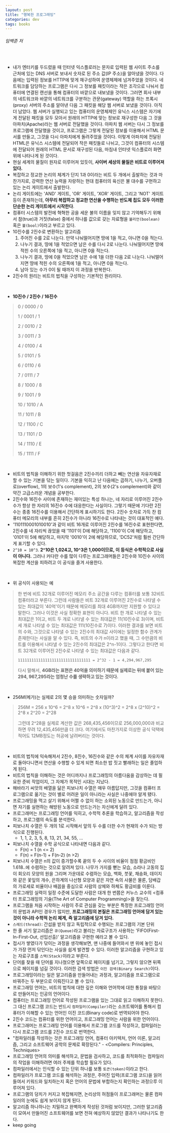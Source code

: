 ```yaml
---
layout: post
title: "행복한 프로그래밍"
categories: dev
tags: books
---
```


###### 임백준 저

<br>

- 내가 엔터키를 두드렸을 때 인터넷 익스플로러는 문자로 입력된 웹 사이트 주소를 근처에 있는 DNS 서버로 보내서 숫자로 된 주소 값(IP 주소)을 알아냈을 것이다. 다음에는 입력된 정보를 HTTP에 맞게 재구성하여 운영체제에 넘겨주었을 것이다. 네트워크를 담당하는 프로그램은 다시 그 정보를 패킷이라는 작은 조각으로 나눠서 컴퓨터에 연결된 랜선을 통해 컴퓨터의 바깥으로 내보냈을 것이다. 그러면 회사 내부의 네트워크와 바깥의 네트워크를 구분하는 관문(gateway) 역할을 하는 프록시(proxy) 서버의 주소를 알아낸 다음 그 패킷을 해당 웹 서버로 보냈을 것이다. 아직 더 남았다. 웹 서버가 실행되고 있는 컴퓨터의 운영체제인 유닉스 시스템은 자기에게 전달된 패킷을 모두 모아서 원래의 HTTP에 맞는 정보로 재구성한 다음 그 것을 아파치(Apache)라는 웹 서버로 전달했을 것이다. 아파치 웹 서버는 다시 그 정보를 프로그램에 전달했을 것이고, 프로그램은 그렇게 전달된 정보를 이용해서 HTML 문서를 만들고, 그것을 다시 아파치에게 돌려주었을 것이다. 이렇게 아파치에 전달된 HTML은 유닉스 시스템에 전달되어 작은 패킷들로 나뉘고, 그것이 컴퓨터의 시스템에 전달되어 원래의 HTML 문서로 재구성된 다음, 마침내 인터넷 익스플로러 화면 위에 나타나게 된 것이다.
- 현실 세계의 물질이 원자로 이루어져 있듯이, **사이버 세상의 물질은 비트로 이루어져 있다.**
- 복잡하고 정교한 논리의 체계가 단지 1과 0이라는 비트 두 개에서 출발하는 것과 마찬가지로, 강력한 연산 능력을 자랑하는 현대 컴퓨터의 육신은 불 대수를 구현하고 있는 논리 게이트에서 출발한다.
- 논리 게이트에는 'AND' 게이트, 'OR' 게이트, 'XOR' 게이트, 그리고 'NOT' 게이트 등이 존재하는데, **아무리 복잡하고 정교한 연산을 수행하는 반도체 칩도 모두 이러한 단순한 논리 게이트에서 시작한다**.
- 컴퓨터 시스템의 발전에 혁혁한 공을 세운 불의 이름을 잊지 않고 기억해두기 위해서 참(true)과 거짓(false) 중에서 하나를 값으로 갖는 자료형을 `불리언(boolean)` 혹은 `불(bool)`이라고 부르고 있다.
- 10진수를 2진수로 변환하는 알고리즘
  1. 주어진 수를 2로 나눈다. 만약 나눠떨어지면 땅에 1을 적고, 아니면 0을 적는다.
  2. 나누기 결과, 땅에 1을 적었으면 남은 수를 다시 2로 나눈다. 나눠떨어지면 땅에 적힌 수의 오른쪽에 1을 적고, 아니면 0을 적는다.
  3. 나누기 결과, 땅에 0을 적었으면 남은 수에 1을 더한 다음 2로 나눈다. 나눠떨어지면 땅에 적힌 수의 오른쪽에 1을 적고, 아니면 0을 적는다.
  4. 남아 있는 수가 0이 될 때까지 이 과정을 반복한다.
- 2진수의 원리는 비트의 법칙을 구성하는 기본적인 원리이다.

<br>

- **10진수 / 2진수 / 16진수**

> 0 / 0000 / 0
>
> 1 / 0001 / 1
>
> 2 / 0010 / 2
>
> 3 / 0011 / 3
>
> 4 / 0100 / 4
>
> 5 / 0101 / 5
>
> 6 / 0110 / 6
>
> 7 / 0111 / 7
>
> 8 / 1000 / 8
>
> 9 / 1001 / 9
>
> 10 / 1010 / A
>
> 11 / 1011 / B
>
> 12 / 1100 / C
>
> 13 / 1101 / D
>
> 14 / 1110 / E
>
> 15 / 1111 / F

<br>

- 비트의 법칙을 이해하기 위한 첫걸음은 2진수끼리 더하고 빼는 연산을 자유자재로 할 수 있는 기본을 닦는 일이다. 기본을 익히고 난 다음에는 곱하기, 나누기, 오버플로(overflow), 1의 보수(1's complement), 2의 보수(2's complement)와 같이 약간 고급스러운 개념을 공부한다.
- 2진수와 16진수 사이에 존재하는 재미있는 특성 하나는, 네 자리로 이루어진 2진수 수가 항상 한 자리의 16진수 수에 대응한다는 사실이다. 그렇기 때문에 기다란 2진수는 종종 16진수를 이용해서 간단하게 표시하기도 한다. 2진수 숫자로 가득 찬 컴퓨터 메모리의 내부를 흔히 2진수가 아니라 16진수로 나타내는 것이 대표적인 예다.
- '1101110001010010'과 같이 비트 16개로 이루어진 2진수를 16진수로 표현한다면, 2진수를 네 자리씩 끊었을 때 '1101'이 D에 해당하고, '1100'이 C에 해당하고, '0101'이 5에 해당하고, 마지막 '0010'이 2에 해당하므로, 'DC52'처럼 훨씬 간단하게 표기할 수 있다.
- `2^10 = 10^3`. **2^10은 1,024고, 10^3은 1,000이므로, 이 등식은 수학적으로 사실이 아니다.** 그러나 커다란 수를 많이 다루는 프로그래머들은 2진수와 10진수 사이의 복잡한 계산을 피하려고 이 공식을 즐겨 사용한다.

<br>

- 위 공식이 사용되는 예

> 한 번에 비트 32개로 이루어진 메모리 주소 공간을 다루는 컴퓨터를 보통 32비트 컴퓨터라고 부른다. 그런데 사람들은 비트 32개로 이루어진 2진수로 나타낼 수 있는 최대값이 '40억'이기 때문에 메모리를 최대 4GB까지만 지원할 수 있다고 말한다. 그러나 이것은 사실 정확한 표현이 아니다. 비트 한 개로 나타낼 수 있는 최대값은 1이고, 비트 두 개로 나타낼 수 있는 최대값은 11(10진수로 3)이며, 비트 세 개로 나타낼 수 있는 최대값은 111(10진수로 7)이다. 이러한 결과를 보면 비트의 수와, 그것으로 나타낼 수 있는 2진수의 최대값 사이에는 일정한 함수 관계가 존재한다는 사실을 알 수 있다. 즉, 비트의 수가 n이라고 했을 때, 그 수만큼의 비트를 이용해서 나타낼 수 있는 2진수의 최대값은 2^n-1이다. 그렇다고 한다면 비트 32개로 이루어진 2진수로 나타낼 수 있는 최대값은 다음과 같다.
>
> `11111111111111111111111111111111 = 2^32 - 1 = 4,294,967,295`
>
> 다시 말해서, **4GB라는 표현은 40억을 의미하기 때문에 실제로는 뒤에 붙어 있는 294, 967,295라는 엄청난 수를 생략하고 있는 것이다.**

<br>

- 256M(메가)는 실제로 2의 몇 승을 의미하는 숫자일까?

> 256M = 256 x 10^6 = 2^8 x 10^6 = 2^8 x (10^3)^2 = 2^8 x (2^10)^2 = 2^8 x 2^20 = 2^28
>
> 그런데 2^28을 실제로 계산한 값은 268,435,456이므로 256,000,000과 비교하면 무려 12,435,456만큼 더 크다. 여기에서도 마찬가지로 이상한 공식 덕택에 적어도 12MB정도는 허공에 날려버리는 것이다.

<br>

- 비트의 법칙에 익숙해져서 2진수, 8진수, 16진수와 같은 수의 체계 사이를 자유자재로 돌아다니면서 연산을 수행할 수 있게 되면 최소한 밥 짓고 빨래하는 일은 졸업하게 된다.
- 비트의 법칙을 이해하는 것은 어디까지나 프로그래밍의 아름다움을 감상하는 데 필요한 준비 작업이지, 그 자체가 목적인 시대는 지났다.
- 해바라기 씨앗의 배열을 닮은 피보나치 수열은 매우 아름답지만, 그것을 컴퓨터 프로그램으로 옮기는 것이 별로 어려운 일이 아니라는 사실은 나중에야 알게 됐다.
- 프로그래밍을 먹고 살기 위해서 어쩔 수 없이 하는 소외된 노동으로 만드는가, 아니면 자기를 실현하는 해방된 노동으로 만드는가는 자신에게 달려 있다.
- 프로그래머는 프로그래밍 언어를 익히고, 수학적 추론을 학습하고, 알고리즘을 작성하고, 프로그램의 속도를 분석한다.
- 피보나치 수열은 두 개의 1로 시작해서 앞의 두 수를 더한 수가 현재의 수가 되는 방식으로 진행된다.
  - 1, 1, 2, 3, 5, 8, 13, 21, 34, 55, ...
- 피보나치 수열을 수학 공식으로 나타내면 다음과 같다.
  - F(n) = 1 (n <= 2)
  - F(n) = F(n-1) + F(n-2) (n >2)
- 피보나치 수열은 n의 값이 증가할수록 끝의 두 수 사이의 비율이 점점 황금비인 1.618..에 수렴하는 것으로 알려져 있다. 나무가 가지를 뻗는 모습, 소라나 고동의 집이 회오리 모양의 원을 그리며 가운데로 수렴하는 모습, 백화, 붓꽃, 채송화, 데이지와 같은 꽃잎의 개수, 은하계의 나선형 모양과 같은 자연 속의 사물은 물론, 담배갑의 가로세로 비율이나 배꼽을 중심으로 사람의 상체와 하체도 황금비를 이룬다.
- 프로그래밍 실력이 일정 수준에 도달한 사람은 대개 한 번쯤은 커누스 교수의 <컴퓨터 프로그래밍의 기술(The Art of Computer Programming)>을 찾는다.
- 프로그램을 처음 시작하는 사람이 주로 관심을 갖는 부분은 특정한 프로그래밍 언어의 문법과 API인 경우가 많지만, **프로그래밍의 본질은 프로그래밍 언어에 담겨 있는 것이 아니라 수학적 논리 체계, 즉 알고리즘에 담겨 있다.**
- `스레드(thread)`: 간섭을 받지 않고 독립적으로 수행되는 프로그램의 기본 단위
- 한 줄 서기 알고리즘은 `큐(Queue)`라고 불리는 자료구조가 사용하는 'FIFO(First-In-First-Out, 선입선출)' 알고리즘을 구현한 예라고 볼 수 있다.
- 접시가 쌓였다가 닦이는 과정을 생각해보면, 맨 나중에 들어와서 맨 위에 놓인 접시가 가장 먼저 닦인다는 사실을 쉽게 발견할 수 있다. 이러한 알고리즘을 구현하고 있는 자료구조를 `스택(Stack)`이라고 부른다.
- 단어를 찾을 때 단어를 지나쳤으면 앞쪽으로 페이지를 넘기고, 그렇지 않으면 뒤쪽으로 페이지를 넘길 것이다. 이러한 검색 방법은 `이진 검색(Binary Search)`이다.
- 프로그래밍이라는 일은 알고리즘을 만들어내는 과정과, 알고리즘을 프로그램으로 바꿔주는 두 부분으로 이뤄진다고 볼 수 있다.
- 프로그래밍 언어는, 비트의 법칙에 대한 깊은 이해와 언어학에 대한 통찰을 바탕으로 만들어지는 인공의 언어이다.
- 컴퓨터는 프로그래밍 언어로 작성된 프로그램을 있는 그대로 읽고 이해하지 못한다. 그 대신 프로그램 코드는 반드시 `컴파일러(Compiler)`라는 소프트웨어를 통해서 컴퓨터가 이해할 수 있는 언어인 이진 코드(Binary code)로 번역되어야 한다.
- 2진수 코드는 컴퓨터를 위한 언어이고, 프로그래밍 언어는 사람을 위한 언어이다.
- 프로그래머는 프로그래밍 언어를 이용해서 프로그램 코드를 작성하고, 컴파일러는 다시 프로그램 코드를 2진수 코드로 번역한다.
- "컴파일러를 작성하는 것은 프로그래밍 언어, 컴퓨터 아키텍처, 언어 이론, 알고리즘, 그리고 소프트웨어 공학의 문제로 확장된다." \- <Compilers: Principles, Techniques>
- 프로그래밍 언어의 의미를 해석하고, 문법을 검사하고, 코드를 최적화하는 컴파일러의 작업을 이해하려면 여러 주제를 학습할 필요가 있다.
- 컴파일러에서는 인식할 수 있는 단위 하나를 보통 `토큰(token)`이라고 한다.
- 컴파일러가 프로그램 코드를 해석하는 과정은, 주어진 입력(프로그램 코드)을 읽어 들여서 키워드와 일치하는지 혹은 언어의 문법에 부합하는지 확인하는 과정으루 이루어져 있다.
- 프로그램의 덩치가 커지고 복잡해지면, 논리상의 허점들이 프로그래머는 물론 컴파일러의 눈에도 쉽게 보이지 않게 된다.
- 알고리즘 하나하나는 치밀하고 완벽하게 작성된 것처럼 보이지만, 그러한 알고리즘이 모여서 만들어진 소프트웨어를 보면 전혀 예상하지 않았던 결과가 나타나기도 한다.
- keep going

<br>